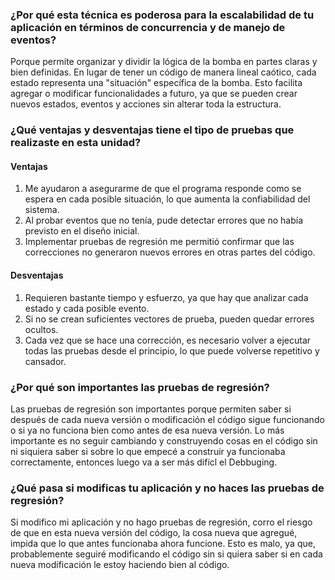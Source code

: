 ### ¿Por qué esta técnica es poderosa para la escalabilidad de tu aplicación en términos de concurrencia y de manejo de eventos?
Porque permite organizar y dividir la lógica de la bomba en partes claras y bien definidas. En lugar de tener un código de manera lineal caótico, cada estado representa una "situación" específica de la bomba. Esto facilita agregar o modificar funcionalidades a futuro, ya que se pueden crear nuevos estados, eventos y acciones sin alterar toda la estructura.

### ¿Qué ventajas y desventajas tiene el tipo de pruebas que realizaste en esta unidad?
#### Ventajas
1. Me ayudaron a asegurarme de que el programa responde como se espera en cada posible situación, lo que aumenta la confiabilidad del sistema.
2. Al probar eventos que no tenía, pude detectar errores que no había previsto en el diseño inicial.
3. Implementar pruebas de regresión me permitió confirmar que las correcciones no generaron nuevos errores en otras partes del código.

#### Desventajas
1. Requieren bastante tiempo y esfuerzo, ya que hay que analizar cada estado y cada posible evento.
2. Si no se crean suficientes vectores de prueba, pueden quedar errores ocultos.
3. Cada vez que se hace una corrección, es necesario volver a ejecutar todas las pruebas desde el principio, lo que puede volverse repetitivo y cansador.

### ¿Por qué son importantes las pruebas de regresión? 
Las pruebas de regresión son importantes porque permiten saber si después de cada nueva versión o modificación el código sigue funcionando o si ya no funciona bien como antes de esa nueva versión. Lo más importante es no seguir cambiando y construyendo cosas en el código sin ni siquiera saber si sobre lo que empecé a construir ya funcionaba correctamente, entonces luego va a ser más difícl el Debbuging.

### ¿Qué pasa si modificas tu aplicación y no haces las pruebas de regresión?
Si modifico mi aplicación y no hago pruebas de regresión, corro el riesgo de que en esta nueva versión del código, la cosa nueva que agregué, impida que lo que antes funcionaba ahora funcione. Esto es malo, ya que, probablemente seguiré modificando el código sin si quiera saber si en cada nueva modificación le estoy haciendo bien al código.
